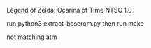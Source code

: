 Legend of Zelda: Ocarina of Time NTSC 1.0

run python3 extract_baserom.py
then run make

not matching atm
